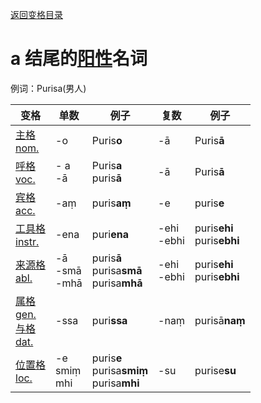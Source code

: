 [返回变格目录](summary.md)

# a 结尾的[阳性](masculime.md)名词

例词：Purisa(男人)

| 变格 | 单数 | 例子 |复数 | 例子 |
| --- | ----- | ------ |---- | ---- |
| [主格<br>nom.](nom.md) | -o | Puris**o** | -ā | Puris**ā** |
| [呼格<br>voc.](voc.md) | - a <br>-ā | Puris**a**<br>puris**ā** | -ā | Puris**ā** |
| [宾格<br>acc.](acc.md) |-aṃ  | puris**aṃ** |  -e| puris**e** |
| [工具格<br>instr.](instr.md) |-ena  | puri**ena** |-ehi<br>-ebhi  |puris**ehi**<br>puris**ebhi**|
| [来源格<br>abl.](abl.md) |-ā <br>-smā<br>-mhā |puris**ā**<br>purisa**smā**<br>purisa**mhā** | -ehi<br>-ebhi |puris**ehi**<br>puris**ebhi**  |
| [属格<br>gen.](gen.md)<br>[与格<br>dat.](dat.md)  | -ssa |puri**ssa**  | -naṃ |purisā**naṃ**  |
| [位置格<br>loc.](loc.md) |-e<br>smiṃ<br>mhi  |puris**e**<br>purisa**smiṃ**<br>purisa**mhi**  |-su  |purise**su**  |